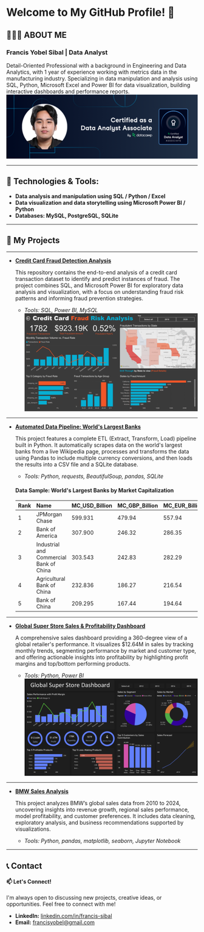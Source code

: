 # Welcome to My GitHub Profile! 👋
## 👨🏻‍💻 ABOUT ME 
### Francis Yobel Sibal | Data Analyst
Detail-Oriented Professional with a background in Engineering and Data Analytics, with 1 year of experience working with metrics data in the manufacturing industry.
Specializing in data manipulation and analysis using SQL, Python, Microsoft Excel and Power BI for data visualization, building interactive dashboards and performance reports.
![Preview1](PhotoDA.png)

---

## 🔧 Technologies & Tools:
* **Data analysis and manipulation using SQL / Python / Excel**
* **Data visualization and data storytelling using Microsoft Power BI / Python**
* **Databases: MySQL, PostgreSQL, SQLite**

---
## 📂 My Projects
---




* **[Credit Card Fraud Detection Analysis](https://github.com/francissibal/Credit_Card_Fraud_Analysis)**

   This repository contains the end-to-end analysis of a credit card transaction dataset to identify and predict instances of fraud. The project combines SQL, and Microsoft Power BI for exploratory data analysis and visualization, with a focus on understanding fraud risk patterns and informing fraud       prevention strategies.
    * *Tools: SQL, Power BI, MySQL*
![PowerBIPreview1](CreditCardFraud-Dashboard-1.png)



---





      
* **[Automated Data Pipeline: World's Largest Banks](https://github.com/francissibal/Worlds-Largest-Banks-ETL)**
  
  This project features a complete ETL (Extract, Transform, Load) pipeline built in Python. It automatically scrapes data on the world's largest banks from a live Wikipedia page, processes and transforms the data using Pandas to include multiple currency conversions, and then loads the results into a    CSV file and a SQLite database.
    * *Tools: Python, requests, BeautifulSoup, pandas, SQLite*
   #### Data Sample: World's Largest Banks by Market Capitalization
   | Rank | Name                                    | MC_USD_Billion | MC_GBP_Billion | MC_EUR_Billion | MC_INR_Billion |
   |------|-----------------------------------------|----------------|----------------|----------------|----------------|
   | 1    | JPMorgan Chase                          | 599.931        | 479.94         | 557.94         | 49992.25       |
   | 2    | Bank of America                         | 307.900        | 246.32         | 286.35         | 25657.31       |
   | 3    | Industrial and Commercial Bank of China | 303.543        | 242.83         | 282.29         | 25294.24       |
   | 4    | Agricultural Bank of China              | 232.836        | 186.27         | 216.54         | 19402.22       |
   | 5    | Bank of China                           | 209.295        | 167.44         | 194.64         | 17440.55       |





---






* **[Global Super Store Sales & Profitability Dashboard](https://github.com/francissibal/GlobalSuperStore)**
  
  A comprehensive sales dashboard providing a 360-degree view of a global retailer's performance. It visualizes $12.64M in sales by tracking monthly trends, segmenting performance by market and customer type, and offering actionable insights into profitability by highlighting profit margins and top/bottom performing products.
    * *Tools: Python, Power BI*
![PowerBIPreview1](GSS_Dashboard.png)





---






* **[BMW Sales Analysis](https://github.com/francissibal/BMW_Sales_Analysis)**
  
  This project analyzes BMW’s global sales data from 2010 to 2024, uncovering insights into revenue growth, regional sales performance, model profitability, and customer preferences. It includes data cleaning, exploratory analysis, and business recommendations supported by visualizations.
    * *Tools: Python, pandas, matplotlib, seaborn, Jupyter Notebook*





---






## 📞 Contact
#### 📫 Let's Connect!
I'm always open to discussing new projects, creative ideas, or opportunities. Feel free to connect with me!

* **LinkedIn:** [linkedin.com/in/francis-sibal](https://www.linkedin.com/in/francis-sibal/)
* **Email:** [francisyobel@gmail.com](mailto:francisyobel@gmail.com)

